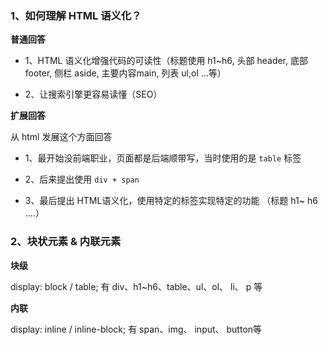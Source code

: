 ### 1、如何理解 HTML 语义化？

**普通回答**

- 1、HTML 语义化增强代码的可读性（标题使用 h1~h6, 头部 header, 底部 footer, 侧栏 aside, 主要内容main, 列表 ul,ol ...等）

- 2、让搜索引擎更容易读懂（SEO）

**扩展回答**

从 html 发展这个方面回答


- 1、最开始没前端职业，页面都是后端顺带写，当时使用的是 `table` 标签 

- 2、后来提出使用 `div + span` 

- 3、最后提出 HTML语义化，使用特定的标签实现特定的功能 （标题 h1~ h6 ....）


### 2、块状元素 & 内联元素

**块级**

  display: block / table;
  有 div、h1~h6、table、ul、ol、 li、 p 等

**内联**

  display: inline / inline-block;
  有 span、img、 input、 button等
